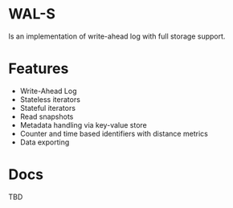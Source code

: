 # WAL-S

Is an implementation of write-ahead log with full storage support.


# Features

- Write-Ahead Log 
- Stateless iterators
- Stateful iterators
- Read snapshots
- Metadata handling via key-value store
- Counter and time based identifiers with distance metrics
- Data exporting


# Docs

TBD